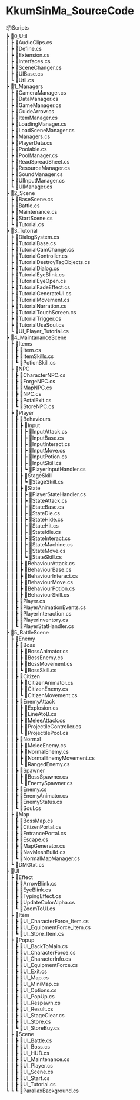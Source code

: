 # KkumSinMa_SourceCode

📦Scripts    
 ┣ 📂0_Util    
 ┃ ┣ 📜AudioClips.cs    
 ┃ ┣ 📜Define.cs    
 ┃ ┣ 📜Extension.cs    
 ┃ ┣ 📜Interfaces.cs    
 ┃ ┣ 📜SceneChanger.cs    
 ┃ ┣ 📜UIBase.cs    
 ┃ ┗ 📜Util.cs    
 ┣ 📂1_Managers    
 ┃ ┣ 📜CameraManager.cs    
 ┃ ┣ 📜DataManager.cs    
 ┃ ┣ 📜GameManager.cs    
 ┃ ┣ 📜GuideArrow.cs    
 ┃ ┣ 📜ItemManager.cs    
 ┃ ┣ 📜LoadingManager.cs    
 ┃ ┣ 📜LoadSceneManager.cs    
 ┃ ┣ 📜Managers.cs    
 ┃ ┣ 📜PlayerData.cs    
 ┃ ┣ 📜Poolable.cs    
 ┃ ┣ 📜PoolManager.cs    
 ┃ ┣ 📜ReadSpreadSheet.cs    
 ┃ ┣ 📜ResourceManager.cs    
 ┃ ┣ 📜SoundManager.cs    
 ┃ ┣ 📜UIInputManager.cs    
 ┃ ┗ 📜UIManager.cs    
 ┣ 📂2_Scene    
 ┃ ┣ 📜BaseScene.cs    
 ┃ ┣ 📜Battle.cs    
 ┃ ┣ 📜Maintenance.cs    
 ┃ ┣ 📜StartScene.cs    
 ┃ ┗ 📜Tutorial.cs    
 ┣ 📂3_Tutorial    
 ┃ ┣ 📜DialogSystem.cs    
 ┃ ┣ 📜TutorialBase.cs    
 ┃ ┣ 📜TutorialCamChange.cs    
 ┃ ┣ 📜TutorialController.cs    
 ┃ ┣ 📜TutorialDestroyTagObjects.cs    
 ┃ ┣ 📜TutorialDialog.cs    
 ┃ ┣ 📜TutorialEyeBlink.cs    
 ┃ ┣ 📜TutorialEyeOpen.cs    
 ┃ ┣ 📜TutorialFadeEffect.cs    
 ┃ ┣ 📜TutorialGenerateUI.cs    
 ┃ ┣ 📜TutorialMovement.cs    
 ┃ ┣ 📜TutorialNarration.cs    
 ┃ ┣ 📜TutorialTouchScreen.cs    
 ┃ ┣ 📜TutorialTrigger.cs    
 ┃ ┣ 📜TutorialUseSoul.cs    
 ┃ ┗ 📜UI_Player_Tutorial.cs    
 ┣ 📂4_MaintananceScene    
 ┃ ┣ 📂Items    
 ┃ ┃ ┣ 📜Item.cs    
 ┃ ┃ ┣ 📜ItemSkills.cs    
 ┃ ┃ ┗ 📜PotionSkill.cs    
 ┃ ┣ 📂NPC    
 ┃ ┃ ┣ 📜CharacterNPC.cs    
 ┃ ┃ ┣ 📜ForgeNPC.cs    
 ┃ ┃ ┣ 📜MapNPC.cs    
 ┃ ┃ ┣ 📜NPC.cs    
 ┃ ┃ ┣ 📜PotalExit.cs    
 ┃ ┃ ┗ 📜StoreNPC.cs    
 ┃ ┣ 📂Player    
 ┃ ┃ ┣ 📂Behaviours    
 ┃ ┃ ┃ ┣ 📂Input    
 ┃ ┃ ┃ ┃ ┣ 📜InputAttack.cs    
 ┃ ┃ ┃ ┃ ┣ 📜InputBase.cs    
 ┃ ┃ ┃ ┃ ┣ 📜InputInteract.cs    
 ┃ ┃ ┃ ┃ ┣ 📜InputMove.cs    
 ┃ ┃ ┃ ┃ ┣ 📜InputPotion.cs    
 ┃ ┃ ┃ ┃ ┣ 📜InputSkill.cs    
 ┃ ┃ ┃ ┃ ┗ 📜PlayerInputHandler.cs    
 ┃ ┃ ┃ ┣ 📂StageSkill    
 ┃ ┃ ┃ ┃ ┗ 📜StageSkill.cs    
 ┃ ┃ ┃ ┣ 📂State    
 ┃ ┃ ┃ ┃ ┣ 📜PlayerStateHandler.cs    
 ┃ ┃ ┃ ┃ ┣ 📜StateAttack.cs    
 ┃ ┃ ┃ ┃ ┣ 📜StateBase.cs    
 ┃ ┃ ┃ ┃ ┣ 📜StateDie.cs    
 ┃ ┃ ┃ ┃ ┣ 📜StateHide.cs    
 ┃ ┃ ┃ ┃ ┣ 📜StateHit.cs    
 ┃ ┃ ┃ ┃ ┣ 📜StateIdle.cs    
 ┃ ┃ ┃ ┃ ┣ 📜StateInteract.cs    
 ┃ ┃ ┃ ┃ ┣ 📜StateMachine.cs    
 ┃ ┃ ┃ ┃ ┣ 📜StateMove.cs    
 ┃ ┃ ┃ ┃ ┗ 📜StateSkill.cs    
 ┃ ┃ ┃ ┣ 📜BehaviourAttack.cs    
 ┃ ┃ ┃ ┣ 📜BehaviourBase.cs    
 ┃ ┃ ┃ ┣ 📜BehaviourInteract.cs    
 ┃ ┃ ┃ ┣ 📜BehaviourMove.cs    
 ┃ ┃ ┃ ┣ 📜BehaviourPotion.cs    
 ┃ ┃ ┃ ┣ 📜BehaviourSkill.cs    
 ┃ ┃ ┣ 📜Player.cs    
 ┃ ┃ ┣ 📜PlayerAnimationEvents.cs    
 ┃ ┃ ┣ 📜PlayerInteraction.cs    
 ┃ ┃ ┣ 📜PlayerInventory.cs    
 ┃ ┃ ┗ 📜PlayerStatHandler.cs    
 ┣ 📂5_BattleScene    
 ┃ ┣ 📂Enemy    
 ┃ ┃ ┣ 📂Boss    
 ┃ ┃ ┃ ┣ 📜BossAnimator.cs    
 ┃ ┃ ┃ ┣ 📜BossEnemy.cs    
 ┃ ┃ ┃ ┣ 📜BossMovement.cs    
 ┃ ┃ ┃ ┗ 📜BossSkill.cs    
 ┃ ┃ ┣ 📂Citizen    
 ┃ ┃ ┃ ┣ 📜CitizenAnimator.cs    
 ┃ ┃ ┃ ┣ 📜CitizenEnemy.cs    
 ┃ ┃ ┃ ┗ 📜CitizenMovement.cs    
 ┃ ┃ ┣ 📂EnemyAttack    
 ┃ ┃ ┃ ┣ 📜Explosion.cs    
 ┃ ┃ ┃ ┣ 📜LineAtoB.cs    
 ┃ ┃ ┃ ┣ 📜MeleeAttack.cs    
 ┃ ┃ ┃ ┣ 📜ProjectileController.cs    
 ┃ ┃ ┃ ┗ 📜ProjectilePool.cs    
 ┃ ┃ ┣ 📂Normal    
 ┃ ┃ ┃ ┣ 📜MeleeEnemy.cs    
 ┃ ┃ ┃ ┣ 📜NormalEnemy.cs    
 ┃ ┃ ┃ ┣ 📜NormalEnemyMovement.cs    
 ┃ ┃ ┃ ┗ 📜RangedEnemy.cs    
 ┃ ┃ ┣ 📂Spawner    
 ┃ ┃ ┃ ┣ 📜BossSpawner.cs    
 ┃ ┃ ┃ ┗ 📜EnemySpawner.cs    
 ┃ ┃ ┣ 📜Enemy.cs    
 ┃ ┃ ┣ 📜EnemyAnimator.cs    
 ┃ ┃ ┣ 📜EnemyStatus.cs    
 ┃ ┃ ┗ 📜Soul.cs    
 ┃ ┣ 📂Map    
 ┃ ┃ ┣ 📜BossMap.cs    
 ┃ ┃ ┣ 📜CitizenPortal.cs    
 ┃ ┃ ┣ 📜EntrancePortal.cs    
 ┃ ┃ ┣ 📜Escape.cs    
 ┃ ┃ ┣ 📜MapGenerator.cs    
 ┃ ┃ ┣ 📜NavMeshBuild.cs    
 ┃ ┃ ┗ 📜NormalMapManager.cs    
 ┃ ┗ 📜DMGtxt.cs    
 ┣ 📂UI    
 ┃ ┣ 📂Effect    
 ┃ ┃ ┣ 📜ArrowBlink.cs    
 ┃ ┃ ┣ 📜EyeBlink.cs    
 ┃ ┃ ┣ 📜TypingEffect.cs    
 ┃ ┃ ┣ 📜UpdateColorAlpha.cs    
 ┃ ┃ ┗ 📜ZoomToUI.cs    
 ┃ ┣ 📂Item    
 ┃ ┃ ┣ 📜UI_CharacterForce_Item.cs    
 ┃ ┃ ┣ 📜UI_EquipmentForce_item.cs    
 ┃ ┃ ┗ 📜UI_Store_Item.cs    
 ┃ ┣ 📂Popup    
 ┃ ┃ ┣ 📜UI_BackToMain.cs    
 ┃ ┃ ┣ 📜UI_CharacterForce.cs    
 ┃ ┃ ┣ 📜UI_CharacterInfo.cs    
 ┃ ┃ ┣ 📜UI_EquipmentForce.cs    
 ┃ ┃ ┣ 📜UI_Exit.cs    
 ┃ ┃ ┣ 📜UI_Map.cs    
 ┃ ┃ ┣ 📜UI_MiniMap.cs    
 ┃ ┃ ┣ 📜UI_Options.cs    
 ┃ ┃ ┣ 📜UI_PopUp.cs    
 ┃ ┃ ┣ 📜UI_Respawn.cs    
 ┃ ┃ ┣ 📜UI_Result.cs    
 ┃ ┃ ┣ 📜UI_StageClear.cs    
 ┃ ┃ ┣ 📜UI_Store.cs    
 ┃ ┃ ┗ 📜UI_StoreBuy.cs    
 ┃ ┣ 📂Scene    
 ┃ ┃ ┣ 📜UI_Battle.cs    
 ┃ ┃ ┣ 📜UI_Boss.cs    
 ┃ ┃ ┣ 📜UI_HUD.cs    
 ┃ ┃ ┣ 📜UI_Maintenance.cs    
 ┃ ┃ ┣ 📜UI_Player.cs    
 ┃ ┃ ┣ 📜UI_Scene.cs    
 ┃ ┃ ┣ 📜UI_Start.cs    
 ┃ ┃ ┣ 📜UI_Tutorial.cs    
 ┗ ┗ ┗ 📜ParallaxBackground.cs    
